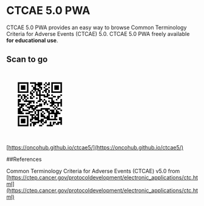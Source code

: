 # CTCAE 5.0 PWA


CTCAE 5.0 PWA provides an easy way to browse Common Terminology Criteria for Adverse Events (CTCAE) 5.0. CTCAE 5.0 PWA freely available **for educational use**.


## Scan to go

<img src="images/barcode.gif" style="padding:30px;">

[https://oncohub.github.io/ctcae5/](https://oncohub.github.io/ctcae5/)

##References

Common Terminology Criteria for Adverse Events (CTCAE) v5.0 from [https://ctep.cancer.gov/protocoldevelopment/electronic_applications/ctc.html](https://ctep.cancer.gov/protocoldevelopment/electronic_applications/ctc.html)